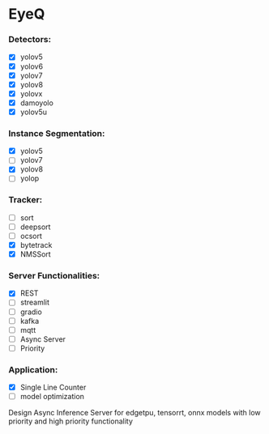 # EyeQ


### Detectors:

- [x] yolov5
- [x] yolov6
- [x] yolov7
- [x] yolov8
- [x] yolovx
- [x] damoyolo
- [x] yolov5u

### Instance Segmentation:

- [x] yolov5
- [ ] yolov7
- [x] yolov8
- [ ] yolop

### Tracker:

- [ ] sort
- [ ] deepsort
- [ ] ocsort
- [x] bytetrack
- [x] NMSSort

### Server Functionalities:

- [x] REST
- [ ] streamlit
- [ ] gradio
- [ ] kafka
- [ ] mqtt
- [ ] Async Server
- [ ] Priority

### Application:

- [x] Single Line Counter
- [ ] model optimization

Design Async Inference Server for edgetpu, tensorrt, onnx models with low priority and high priority functionality
